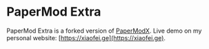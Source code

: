 # PaperMod Extra

PaperMod Extra is a forked version of [PaperModX](https://reorx.github.io/hugo-PaperModX).
Live demo on my personal website:  [https://xiaofei.ge](https://xiaofei.ge).
